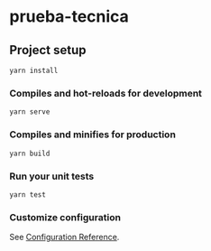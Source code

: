 # prueba-tecnica

## Project setup
```
yarn install
```

### Compiles and hot-reloads for development
```
yarn serve
```

### Compiles and minifies for production
```
yarn build
```

### Run your unit tests
```
yarn test
```

### Customize configuration
See [Configuration Reference](https://cli.vuejs.org/config/).
